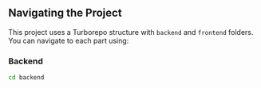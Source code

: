 ## Navigating the Project

This project uses a Turborepo structure with `backend` and `frontend` folders. You can navigate to each part using:

### Backend
```bash
cd backend
